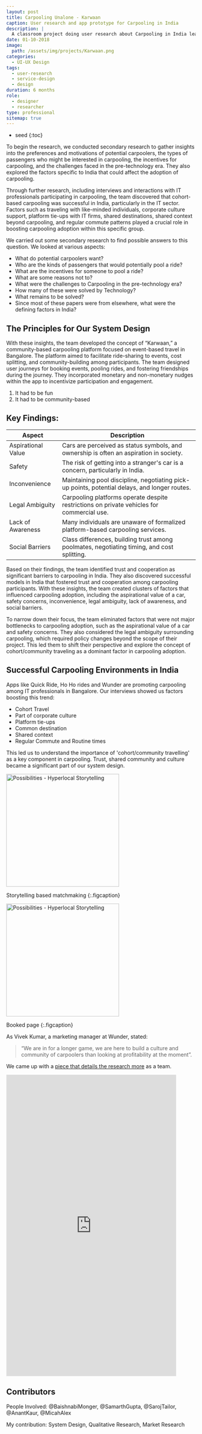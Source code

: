 ```yaml
---
layout: post
title: Carpooling Unalone - Karwaan
caption: User research and app prototype for Carpooling in India
description: |
  A classroom project doing user research about Carpooling in India leading to a design
date: 01-10-2018
image:
  path: /assets/img/projects/Karwaan.png
categories:
  - UI-UX Design
tags:
  - user-research
  - service-design
  - design
duration: 6 months
role:
  - designer
  - researcher
type: professional
sitemap: true
---
```


* seed
{:toc}

To begin the research, we conducted secondary research to gather insights into the preferences and motivations of potential carpoolers, the types of passengers who might be interested in carpooling, the incentives for carpooling, and the challenges faced in the pre-technology era. They also explored the factors specific to India that could affect the adoption of carpooling.


Through further research, including interviews and interactions with IT professionals participating in carpooling, the team discovered that cohort-based carpooling was successful in India, particularly in the IT sector. Factors such as traveling with like-minded individuals, corporate culture support, platform tie-ups with IT firms, shared destinations, shared context beyond carpooling, and regular commute patterns played a crucial role in boosting carpooling adoption within this specific group.

We carried out some secondary research to find possible answers to this question. We looked at various aspects:

- What do potential carpoolers want?
- Who are the kinds of passengers that would potentially pool a ride?
- What are the incentives for someone to pool a ride?
- What are some reasons not to?
- What were the challenges to Carpooling in the pre-technology era?
- How many of these were solved by Technology?
- What remains to be solved?
- Since most of these papers were from elsewhere, what were the defining factors in India?



## The Principles for Our System Design
With these insights, the team developed the concept of “Karwaan,” a community-based carpooling platform focused on event-based travel in Bangalore. The platform aimed to facilitate ride-sharing to events, cost splitting, and community-building among participants. The team designed user journeys for booking events, pooling rides, and fostering friendships during the journey. They incorporated monetary and non-monetary nudges within the app to incentivize participation and engagement.

1. It had to be fun
2. It had to be community-based

## Key Findings:

| Aspect | Description |
| ---- | ---- |
| Aspirational Value | Cars are perceived as status symbols, and ownership is often an aspiration in society. |
| Safety | The risk of getting into a stranger's car is a concern, particularly in India. |
| Inconvenience | Maintaining pool discipline, negotiating pick-up points, potential delays, and longer routes. |
| Legal Ambiguity | Carpooling platforms operate despite restrictions on private vehicles for commercial use. |
| Lack of Awareness | Many individuals are unaware of formalized platform-based carpooling services. |
| Social Barriers | Class differences, building trust among poolmates, negotiating timing, and cost splitting. |

Based on their findings, the team identified trust and cooperation as significant barriers to carpooling in India. They also discovered successful models in India that fostered trust and cooperation among carpooling participants. With these insights, the team created clusters of factors that influenced carpooling adoption, including the aspirational value of a car, safety concerns, inconvenience, legal ambiguity, lack of awareness, and social barriers.

To narrow down their focus, the team eliminated factors that were not major bottlenecks to carpooling adoption, such as the aspirational value of a car and safety concerns. They also considered the legal ambiguity surrounding carpooling, which required policy changes beyond the scope of their project. This led them to shift their perspective and explore the concept of cohort/community traveling as a dominant factor in carpooling adoption.



## Successful Carpooling Environments in India

Apps like Quick Ride, Ho Ho rides and Wunder are promoting carpooling among IT professionals in Bangalore. Our interviews showed us factors boosting this trend:

- Cohort Travel
- Part of corporate culture
- Platform tie-ups
- Common destination
- Shared context
- Regular Commute and Routine times

This led us to understand the importance of 'cohort/community travelling' as a key component in carpooling. Trust, shared community and culture became a significant part of our system design.


<a class="spotlight" href="/assets/img/projects/Karwaan/Karwaan(1).jpg">
  <img src="/assets/img/projects/Karwaan/Karwaan(1).jpg" alt="Possibilities - Hyperlocal Storytelling" style="width:300px">
</a>


Storytelling based matchmaking
{:.figcaption}

<a class="spotlight" href="/assets/img/projects/Karwaan/Karwaan(2).jpg">
  <img src="/assets/img/projects/Karwaan/Karwaan(2).jpg" alt="Possibilities - Hyperlocal Storytelling" style="width:300px">
</a>


Booked page
{:.figcaption}


As Vivek Kumar, a marketing manager at Wunder, stated:

>“We are in for a longer game, we are here to build a culture and community of carpoolers than looking at profitability at the moment”.

We came up with a [piece that details the research more](https://medium.com/exploring-ride-sharing-systems-at-scale/creating-a-community-based-carpooling-system-afbac6b732cb) as a team. 

<iframe style="border: 1px solid rgba(0, 0, 0, 0.1);" width="450" height="800" src="https://www.figma.com/embed?embed_host=share&url=https%3A%2F%2Fwww.figma.com%2Fproto%2FlGZklLSlFA2yjPxmcyykud%2FKarwaan%3Ftype%3Ddesign%26node-id%3D1-2318%26t%3DmBKBIBjbD6xK6YN2-1%26scaling%3Dmin-zoom%26page-id%3D35%253A0%26starting-point-node-id%3D1%253A2318%26mode%3Ddesign" allowfullscreen></iframe>

## Contributors

People Involved: @BaishnabiMonger, @SamarthGupta, @SarojTailor, @AnantKaur, @MicahAlex

My contribution: System Design, Qualitative Research, Market Research
